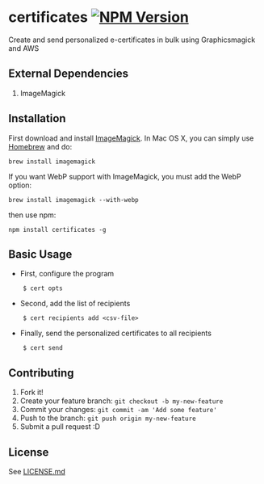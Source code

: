 # certificates [![NPM Version](https://img.shields.io/npm/v/certificates.svg?style=flat)](https://www.npmjs.org/package/certificates)

Create and send personalized e-certificates in bulk using Graphicsmagick and AWS

## External Dependencies

1. ImageMagick

## Installation

First download and install [ImageMagick](https://www.imagemagick.org/script/binary-releases.php). In Mac OS X, you can simply use [Homebrew](http://mxcl.github.io/homebrew/) and do:

    brew install imagemagick

If you want WebP support with ImageMagick, you must add the WebP option:

    brew install imagemagick --with-webp

then use npm:

    npm install certificates -g

## Basic Usage

- First, configure the program
```
    $ cert opts
```
- Second, add the list of recipients
```
    $ cert recipients add <csv-file>
```
- Finally, send the personalized certificates to all recipients
```
    $ cert send
```

## Contributing

1. Fork it!
2. Create your feature branch: `git checkout -b my-new-feature`
3. Commit your changes: `git commit -am 'Add some feature'`
4. Push to the branch: `git push origin my-new-feature`
5. Submit a pull request :D

## License

See [LICENSE.md](LICENSE.md)
